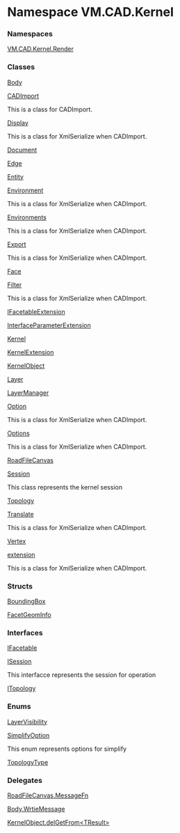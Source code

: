 # Namespace VM.CAD.Kernel

### Namespaces

 [VM.CAD.Kernel.Render](VM.CAD.Kernel.Render.md)

### Classes

 [Body](VM.CAD.Kernel.Body.md)

 [CADImport](VM.CAD.Kernel.CADImport.md)

This is a class for CADImport.

 [Display](VM.CAD.Kernel.Display.md)

This is a class for XmlSerialize when CADImport.

 [Document](VM.CAD.Kernel.Document.md)

 [Edge](VM.CAD.Kernel.Edge.md)

 [Entity](VM.CAD.Kernel.Entity.md)

 [Environment](VM.CAD.Kernel.Environment.md)

This is a class for XmlSerialize when CADImport.

 [Environments](VM.CAD.Kernel.Environments.md)

This is a class for XmlSerialize when CADImport.

 [Export](VM.CAD.Kernel.Export.md)

This is a class for XmlSerialize when CADImport.

 [Face](VM.CAD.Kernel.Face.md)

 [Filter](VM.CAD.Kernel.Filter.md)

This is a class for XmlSerialize when CADImport.

 [IFacetableExtension](VM.CAD.Kernel.IFacetableExtension.md)

 [InterfaceParameterExtension](VM.CAD.Kernel.InterfaceParameterExtension.md)

 [Kernel](VM.CAD.Kernel.Kernel.md)

 [KernelExtension](VM.CAD.Kernel.KernelExtension.md)

 [KernelObject](VM.CAD.Kernel.KernelObject.md)

 [Layer](VM.CAD.Kernel.Layer.md)

 [LayerManager](VM.CAD.Kernel.LayerManager.md)

 [Option](VM.CAD.Kernel.Option.md)

This is a class for XmlSerialize when CADImport.

 [Options](VM.CAD.Kernel.Options.md)

This is a class for XmlSerialize when CADImport.

 [RoadFileCanvas](VM.CAD.Kernel.RoadFileCanvas.md)

 [Session](VM.CAD.Kernel.Session.md)

This class represents the kernel session

 [Topology](VM.CAD.Kernel.Topology.md)

 [Translate](VM.CAD.Kernel.Translate.md)

This is a class for XmlSerialize when CADImport.

 [Vertex](VM.CAD.Kernel.Vertex.md)

 [extension](VM.CAD.Kernel.extension.md)

This is a class for XmlSerialize when CADImport.

### Structs

 [BoundingBox](VM.CAD.Kernel.BoundingBox.md)

 [FacetGeomInfo](VM.CAD.Kernel.FacetGeomInfo.md)

### Interfaces

 [IFacetable](VM.CAD.Kernel.IFacetable.md)

 [ISession](VM.CAD.Kernel.ISession.md)

This interfacce represents the session for operation

 [ITopology](VM.CAD.Kernel.ITopology.md)

### Enums

 [LayerVisibility](VM.CAD.Kernel.LayerVisibility.md)

 [SimplifyOption](VM.CAD.Kernel.SimplifyOption.md)

This enum represents options for <xref href="VM.CAD.Kernel.Body" data-throw-if-not-resolved="false"></xref> simplify

 [TopologyType](VM.CAD.Kernel.TopologyType.md)

### Delegates

 [RoadFileCanvas.MessageFn](VM.CAD.Kernel.RoadFileCanvas.MessageFn.md)

 [Body.WrtieMessage](VM.CAD.Kernel.Body.WrtieMessage.md)

 [KernelObject.delGetFrom<TResult\>](VM.CAD.Kernel.KernelObject.delGetFrom\-1.md)


